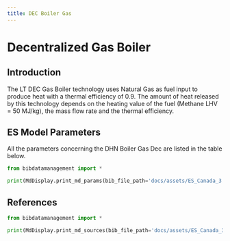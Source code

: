 ```yaml
---
title: DEC Boiler Gas
---
```


# Decentralized Gas Boiler

## Introduction

The LT DEC Gas Boiler technology uses Natural Gas as fuel input to
produce heat with a thermal efficiency of 0.9. The amount of heat
released by this technology depends on the heating value of the fuel
(Methane LHV = 50 MJ/kg), the mass flow rate and the thermal efficiency.

## ES Model Parameters

All the parameters concerning the DHN Boiler Gas Dec are listed in the
table below.

```python exec="on"
from bibdatamanagement import *

print(MdDisplay.print_md_params(bib_file_path='docs/assets/ES_Canada_3.bib',filter_entry='DEC_BOILER_GAS'))
```

## References

```python exec="on"
from bibdatamanagement import *

print(MdDisplay.print_md_sources(bib_file_path='docs/assets/ES_Canada_3.bib',filter_entry='DEC_BOILER_GAS'))
```
